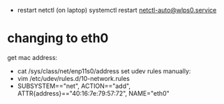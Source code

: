 
- restart netctl (on laptop)
    systemctl restart netctl-auto@wlps0.service

# changing to eth0
get mac address:
 - cat /sys/class/net/enp11s0/address
set udev rules manually:
 - vim /etc/udev/rules.d/10-network.rules
 - SUBSYSTEM=="net", ACTION=="add", ATTR{address}=="40:16:7e:79:57:72", NAME="eth0"
